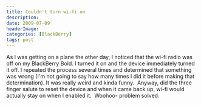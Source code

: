 ```yaml
---
title: Couldn't turn wi-fi on
description: 
date: 2009-07-09
headerImage: 
categories: [BlackBerry]
tags: post
---
```


As I was getting on a plane the other day, I noticed that the wi-fi radio was off on my BlackBerry Bold. I turned it on and the device immediately turned it off. I repeated the process several times and determined that something was wrong (I'm not going to say how many times I did it before making that determination). It was really weird and kinda funny.  Anyway, did the three finger salute to reset the device and when it came back up, wi-fi would actually stay on when I enabled it.  Woohoo- problem solved.